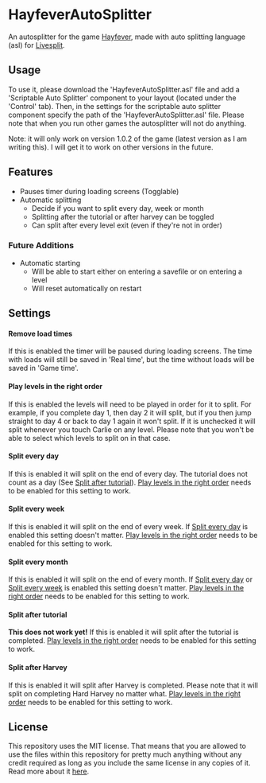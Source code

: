 # HayfeverAutoSplitter
An autosplitter for the game [Hayfever](https://playhayfever.com/), made with auto splitting language (asl) for [Livesplit](https://livesplit.org).

## Usage
To use it, please download the 'HayfeverAutoSplitter.asl' file and add a 'Scriptable Auto Splitter' component to your layout (located under the 'Control' tab). Then, in the settings for the scriptable auto splitter component specify the path of the 'HayfeverAutoSplitter.asl' file. Please note that when you run other games the autosplitter will not do anything.

Note: it will only work on version 1.0.2 of the game (latest version as I am writing this). I will get it to work on other versions in the future.

## Features
+ Pauses timer during loading screens (Togglable)
+ Automatic splitting
    + Decide if you want to split every day, week or month
    + Splitting after the tutorial or after harvey can be toggled
    + Can split after every level exit (even if they're not in order)

### Future Additions
+ Automatic starting
    + Will be able to start either on entering a savefile or on entering a level
    + Will reset automatically on restart

## Settings
#### Remove load times
If this is enabled the timer will be paused during loading screens. The time with loads will still be saved in 'Real time', but the time without loads will be saved in 'Game time'.

#### Play levels in the right order
If this is enabled the levels will need to be played in order for it to split. For example, if you complete day 1, then day 2 it will split, but if you then jump straight to day 4 or back to day 1 again it won't split. If it is unchecked it will split whenever you touch Carlie on any level. Please note that you won't be able to select which levels to split on in that case.

#### Split every day
If this is enabled it will split on the end of every day. The tutorial does not count as a day (See [Split after tutorial](#split-after-tutorial)). [Play levels in the right order](#play-levels-in-the-right-order) needs to be enabled for this setting to work.

#### Split every week
If this is enabled it will split on the end of every week. If [Split every day](#split-every-day) is enabled this setting doesn't matter. [Play levels in the right order](#play-levels-in-the-right-order) needs to be enabled for this setting to work.

#### Split every month
If this is enabled it will split on the end of every month. If [Split every day](#split-every-day) or [Split every week](#split-every-week) is enabled this setting doesn't matter. [Play levels in the right order](#play-levels-in-the-right-order) needs to be enabled for this setting to work.

#### Split after tutorial
**This does not work yet!**
If this is enabled it will split after the tutorial is completed. [Play levels in the right order](#play-levels-in-the-right-order) needs to be enabled for this setting to work.

#### Split after Harvey
If this is enabled it will split after Harvey is completed. Please note that it will split on completing Hard Harvey no matter what. [Play levels in the right order](#play-levels-in-the-right-order) needs to be enabled for this setting to work.

## License
This repository uses the MIT license. That means that you are allowed to use the files within this repository for pretty much anything without any credit required as long as you include the same license in any copies of it. Read more about it [here](https://choosealicense.com/licenses/mit/).
